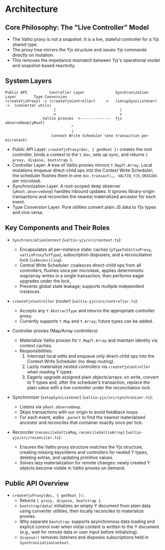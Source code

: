 # Architecture

## Core Philosophy: The "Live Controller" Model

- The Valtio proxy is not a snapshot. It is a live, stateful controller for a Yjs shared type.
- The proxy tree mirrors the Yjs structure and issues Yjs commands directly on mutation.
- This removes the impedance mismatch between Yjs's operational model and snapshot-based reactivity.

## System Layers

```text
Public API          Controller Layer              Synchronization Layer        Type Conversion
(createYjsProxy) -> (createYjsController)    ->   (setupSyncListener)      ->  (converter utils)
                      |                             |
                      v                             v
                 Valtio proxies  <--------------  Yjs observeDeep(yRoot)
                              ^
                              |
                     Context Write Scheduler (one transaction per microtask)
```

- Public API Layer: `createYjsProxy(doc, { getRoot })` creates the root controller, binds a context to the `Y.Doc`, sets up sync, and returns `{ proxy, dispose, bootstrap }`.
- Controller Layer: A tree of Valtio proxies mirrors `Y.Map`/`Y.Array`. Local mutations enqueue direct-child ops into the Context Write Scheduler; the scheduler flushes them in one `doc.transact(…, VALTIO_YJS_ORIGIN)` per microtask.
- Synchronization Layer: A root-scoped deep observer (`yRoot.observeDeep`) handles inbound updates. It ignores library-origin transactions and reconciles the nearest materialized ancestor for each event.
- Type Conversion Layer: Pure utilities convert plain JS data to Yjs types and vice versa.

## Key Components and Their Roles

- `SynchronizationContext` (`valtio-yjs/src/context.ts`):
  - Encapsulates all per-instance state: caches (`yTypeToValtioProxy`, `valtioProxyToYType`), subscription disposers, and a reconciliation lock (`isReconciling`).
  - Central Write Scheduler: coalesces direct-child ops from all controllers, flushes once per microtask, applies deterministic map/array writes in a single transaction, then performs eager upgrades under the lock.
  - Prevents global state leakage; supports multiple independent instances.

- `createYjsController` (router) (`valtio-yjs/src/controller.ts`):
  - Accepts any `Y.AbstractType` and returns the appropriate controller proxy.
  - Currently supports `Y.Map` and `Y.Array`; future types can be added.

- Controller proxies (Map/Array controllers):
  - Materialize Valtio proxies for `Y.Map`/`Y.Array` and maintain identity via context caches.
  - Responsibilities:
    1) Intercept local edits and enqueue only direct-child ops into the Context Write Scheduler (no deep routing).
    2) Lazily materialize nested controllers via `createYjsController` when reading Y types.
    3) Eagerly upgrade assigned plain objects/arrays: on write, convert to Y types and, after the scheduler’s transaction, replace the plain value with a live controller under the reconciliation lock.

- Synchronizer (`setupSyncListener`) (`valtio-yjs/src/synchronizer.ts`):
  - Listens via `yRoot.observeDeep`.
  - Skips transactions with our origin to avoid feedback loops.
  - For each event, walks `.parent` to find the nearest materialized ancestor and reconciles that container exactly once per tick.

- Reconciler (`reconcileValtioMap`, `reconcileValtioArray`) (`valtio-yjs/src/reconciler.ts`):
  - Ensures the Valtio proxy structure matches the Yjs structure, creating missing keys/items and controllers for nested Y types, deleting extras, and updating primitive values.
  - Solves lazy materialization for remote changes: newly created Y objects become visible in Valtio proxies on demand.

## Public API Overview

- `createYjsProxy(doc, { getRoot })`:
  - Returns `{ proxy, dispose, bootstrap }`.
  - `bootstrap(data)` initializes an empty Y document from plain data using converter utilities, then locally reconciles to materialize proxies.
  - Why separate `bootstrap`: supports asynchronous data loading and explicit control over when initial content is written to the Y document (e.g., wait for remote data or user input before initializing).
  - `dispose()` removes listeners and disposes subscriptions held in `SynchronizationContext`.
